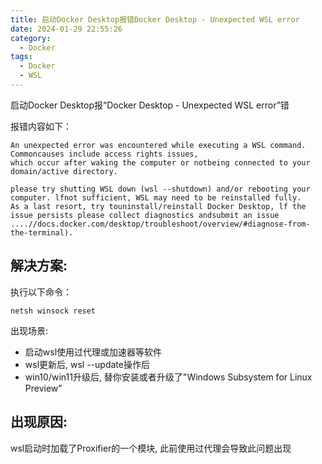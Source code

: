 ```yaml
---
title: 启动Docker Desktop报错Docker Desktop - Unexpected WSL error
date: 2024-01-29 22:55:26
category:
  - Docker
tags:
  - Docker
  - WSL
---
```


启动Docker Desktop报“Docker Desktop - Unexpected WSL error”错

报错内容如下：

```text
An unexpected error was encountered while executing a WSL command. Commoncauses include access rights issues, 
which occur after waking the computer or notbeing connected to your domain/active directory.

please try shutting WSL down (wsl --shutdown) and/or rebooting your computer. lfnot sufficient, WSL may need to be reinstalled fully. 
As a last resort, try touninstall/reinstall Docker Desktop, lf the issue persists please collect diagnostics andsubmit an issue
....//docs.docker.com/desktop/troubleshoot/overview/#diagnose-from-the-terminal).
```

## 解决方案:

执行以下命令：

```shell
netsh winsock reset
```

出现场景:

* 启动wsl使用过代理或加速器等软件
* wsl更新后, wsl --update操作后
* win10/win11升级后, 替你安装或者升级了"Windows Subsystem for Linux Preview"

## 出现原因:

wsl启动时加载了Proxifier的一个模块, 此前使用过代理会导致此问题出现
